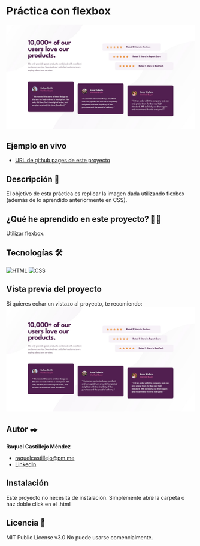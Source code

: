 # Práctica con flexbox

![Imagen del proyecto](https://github.com/raquel-castillejo/006-social-proof/blob/main/design/desktop-design.jpg)

## Ejemplo en vivo

- [URL de github pages de este proyecto](https://raquel-castillejo.github.io/006-social-proof/)

## Descripción 📑

El objetivo de esta práctica es replicar la imagen dada utilizando flexbox (además de lo aprendido anteriormente en CSS).

## ¿Qué he aprendido en este proyecto? 🙇🏻

Utilizar flexbox.

## Tecnologías 🛠

<!-- Iconos sacados de: https://github.com/hendrasob/badges/blob/master/README.md y https://github.com/alexandresanlim/Badges4-README.md-Profile -->

[![HTML](https://img.shields.io/badge/HTML5-E34F26?style=for-the-badge&logo=html5&logoColor=white)](https://es.wikipedia.org/wiki/HTML5)
[![CSS](https://img.shields.io/badge/CSS3-1572B6?style=for-the-badge&logo=css3&logoColor=white)](https://es.wikipedia.org/wiki/CSS)

## Vista previa del proyecto

Si quieres echar un vistazo al proyecto, te recomiendo:
![Captura del proyecto](https://github.com/raquel-castillejo/006-social-proof/blob/main/design/desktop-design.jpg)

## Autor ✒️

**Raquel Castillejo Méndez**

- [raquelcastillejo@pm.me](raquelcastillejo@pm.me)
- [LinkedIn](https://www.linkedin.com/in/raquel-castillejo-mendez)

## Instalación

Este proyecto no necesita de instalación. Simplemente abre la carpeta o haz doble click en el .html

## Licencia 📄

MIT Public License v3.0
No puede usarse comencialmente.
